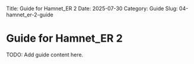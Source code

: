 Title: Guide for Hamnet_ER 2
Date: 2025-07-30
Category: Guide
Slug: 04-hamnet_er-2-guide

# Guide for Hamnet_ER 2
TODO: Add guide content here.
